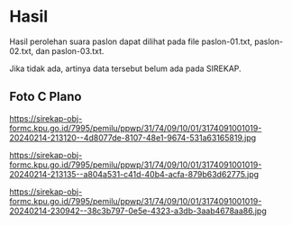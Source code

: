 # Hasil

Hasil perolehan suara paslon dapat dilihat pada file paslon-01.txt, paslon-02.txt, dan paslon-03.txt.

Jika tidak ada, artinya data tersebut belum ada pada SIREKAP.

## Foto C Plano

https://sirekap-obj-formc.kpu.go.id/7995/pemilu/ppwp/31/74/09/10/01/3174091001019-20240214-213120--4d8077de-8107-48e1-9674-531a63165819.jpg

https://sirekap-obj-formc.kpu.go.id/7995/pemilu/ppwp/31/74/09/10/01/3174091001019-20240214-213135--a804a531-c41d-40b4-acfa-879b63d62775.jpg

https://sirekap-obj-formc.kpu.go.id/7995/pemilu/ppwp/31/74/09/10/01/3174091001019-20240214-230942--38c3b797-0e5e-4323-a3db-3aab4678aa86.jpg
